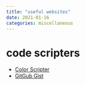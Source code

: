 ```yaml
---
title: "useful websites"
date: 2021-01-16
categories: miscellaneous
---
```


# code scripters

- [Color Scripter](https://colorscripter.com/)
- [GitGub Gist](https://gist.github.com/)
